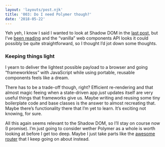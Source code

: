 ```yaml
---
layout: 'layouts/post.njk'
title: '003: Do I need Polymer though?'
date: '2018-05-22'
---
```

Yeh yeh, I know I said I wanted to look at Shadow DOM in the [last post,](/journal/002-a-whistle-stop-tour/) but I’ve [been reading](https://hackernoon.com/web-components-the-react-way-8ed5b6f4f942?source=linkShare-dca915473cbb-1527021346) and the “vanilla” web components API looks it could possibly be quite straightforward, so I thought I’d jot down some thoughts.

### Keeping things light

I yearn to deliver the lightest possible payload to a browser and going “frameworkless” with JavaScript while using portable, reusable components feels like a dream.

There has to be a trade-off though, right? Efficient re-rendering and that almost magic feeing when a state-driven app _just_ updates itself are very useful things that frameworks give us. Maybe writing and reusing some tiny boilerplate code and base classes is the answer to almost recreating that. Maybe there’s functionality there that I’m yet to learn. It’s exciting not knowing, for sure. 

All this again seems relevant to the Shadow DOM, so I’ll stay on course now (I promise). I’m just going to consider wether Polymer as a whole is worth looking at before I get too deep. Maybe I just take parts like the [awesome router](https://github.com/Polymer/pwa-helpers/blob/master/router.js) that I keep going on about instead.
